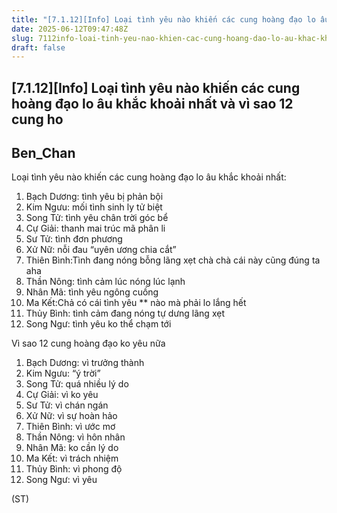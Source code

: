 ```yaml
---
title: "[7.1.12][Info] Loại tình yêu nào khiến các cung hoàng đạo lo âu khắc khoải nhất và vì sao 12 cung ho"
date: 2025-06-12T09:47:48Z
slug: 7112info-loai-tinh-yeu-nao-khien-cac-cung-hoang-dao-lo-au-khac-khoai-nhat-va-vi-sao-12-cung-ho
draft: false
---
```


## [7.1.12][Info] Loại tình yêu nào khiến các cung hoàng đạo lo âu khắc khoải nhất và vì sao 12 cung ho

## Ben_Chan

Loại tình yêu nào khiến các cung hoàng đạo lo âu khắc khoải nhất:  
1. Bạch Dương: tình yêu bị phản bội
2. Kim Ngưu: mối tình sinh ly tử biệt
3. Song Tử: tình yêu chân trời góc bể
4. Cự Giải: thanh mai trúc mã phân li
5. Sư Tử: tình đơn phương
6. Xử Nữ: nỗi đau “uyên ương chia cắt”
7. Thiên Bình:Tình đang nóng bỗng lãng xẹt chà chà cái này cũng đúng ta aha
8. Thần Nông: tình cảm lúc nóng lúc lạnh
9. Nhân Mã: tình yêu ngông cuồng
10. Ma Kết:Chả có cái tình yêu ** nào mà phải lo lắng hết
11. Thủy Bình: tình cảm đang nóng tự dưng lãng xẹt
12. Song Ngư: tình yêu ko thể chạm tới 

Vì sao 12 cung hoàng đạo ko yêu nữa
1. Bạch Dương: vì trưởng thành
2. Kim Ngưu: “ý trời”
3. Song Tử: quá nhiều lý do
4. Cự Giải: vì ko yêu
5. Sư Tử: vì chán ngán
6. Xử Nữ: vì sự hoàn hảo
7. Thiên Bình: vì ước mơ
8. Thần Nông: vì hôn nhân
9. Nhân Mã: ko cần lý do
10. Ma Kết: vì trách nhiệm
11. Thủy Bình: vì phong độ
12. Song Ngư: vì yêu

(ST)